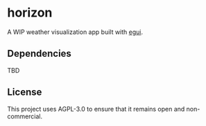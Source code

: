 # horizon

A WIP weather visualization app built with [egui](https://github.com/emilk/egui).

## Dependencies

TBD

## License

This project uses AGPL-3.0 to ensure that it remains open and non-commercial.
